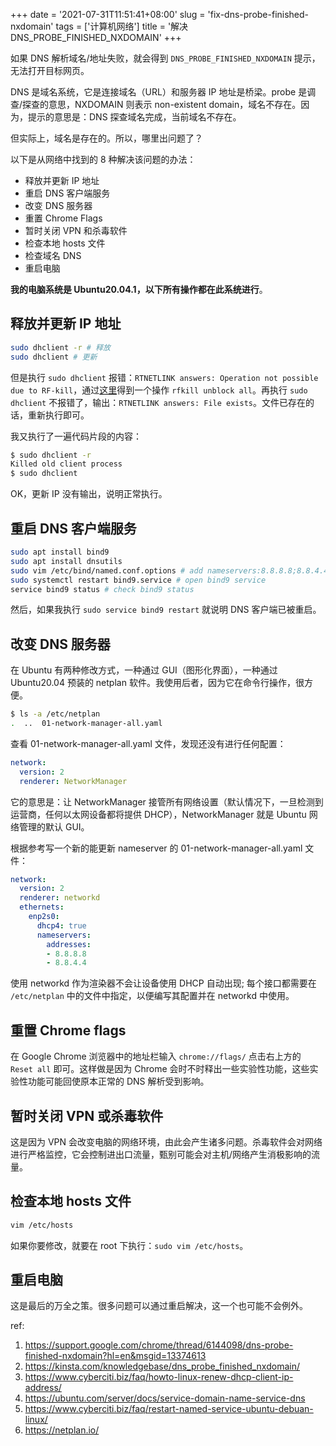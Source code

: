 +++
date = '2021-07-31T11:51:41+08:00'
slug = 'fix-dns-probe-finished-nxdomain'
tags = ['计算机网络']
title = '解决 DNS_PROBE_FINISHED_NXDOMAIN'
+++

如果 DNS 解析域名/地址失败，就会得到 `DNS_PROBE_FINISHED_NXDOMAIN` 提示，无法打开目标网页。

DNS 是域名系统，它是连接域名（URL）和服务器 IP 地址是桥梁。probe 是调查/探查的意思，NXDOMAIN 则表示 non-existent domain，域名不存在。因为，提示的意思是：DNS 探查域名完成，当前域名不存在。

但实际上，域名是存在的。所以，哪里出问题了？

以下是从网络中找到的 8 种解决该问题的办法：

- 释放并更新 IP 地址
- 重启 DNS 客户端服务
- 改变 DNS 服务器
- 重置 Chrome Flags
- 暂时关闭 VPN 和杀毒软件
- 检查本地 hosts 文件
- 检查域名 DNS
- 重启电脑

**我的电脑系统是 Ubuntu20.04.1，以下所有操作都在此系统进行**。

## 释放并更新 IP 地址

```sh
sudo dhclient -r # 释放
sudo dhclient # 更新
```

但是执行 `sudo dhclient` 报错：`RTNETLINK answers: Operation not possible due to RF-kill`，通过[这里](https://bbs.archlinux.org/viewtopic.php?pid=1322377#p1322377)得到一个操作 `rfkill unblock all`。再执行 `sudo dhclient` 不报错了，输出：`RTNETLINK answers: File exists`。文件已存在的话，重新执行即可。

我又执行了一遍代码片段的内容：

```sh
$ sudo dhclient -r
Killed old client process
$ sudo dhclient
```

OK，更新 IP 没有输出，说明正常执行。

## 重启 DNS 客户端服务

```sh
sudo apt install bind9
sudo apt install dnsutils
sudo vim /etc/bind/named.conf.options # add nameservers:8.8.8.8;8.8.4.4;1.1.1.1 to forwarders
sudo systemctl restart bind9.service # open bind9 service
service bind9 status # check bind9 status
```

然后，如果我执行 `sudo service bind9 restart` 就说明 DNS 客户端已被重启。

## 改变 DNS 服务器

在 Ubuntu 有两种修改方式，一种通过 GUI（图形化界面），一种通过 Ubuntu20.04 预装的 netplan 软件。我使用后者，因为它在命令行操作，很方便。

```sh
$ ls -a /etc/netplan
.  ..  01-network-manager-all.yaml
```

查看 01-network-manager-all.yaml 文件，发现还没有进行任何配置：

```yaml
network:
  version: 2
  renderer: NetworkManager
```

它的意思是：让 NetworkManager 接管所有网络设置（默认情况下，一旦检测到运营商，任何以太网设备都将提供 DHCP），NetworkManager 就是 Ubuntu 网络管理的默认 GUI。

根据参考写一个新的能更新 nameserver 的 01-network-manager-all.yaml 文件：

```yaml
network:
  version: 2
  renderer: networkd
  ethernets:
    enp2s0:
      dhcp4: true
      nameservers:
        addresses:
        - 8.8.8.8
        - 8.8.4.4
```

使用 networkd 作为渲染器不会让设备使用 DHCP 自动出现; 每个接口都需要在 `/etc/netplan` 中的文件中指定，以便编写其配置并在 networkd 中使用。

## 重置 Chrome flags

在 Google Chrome 浏览器中的地址栏输入 `chrome://flags/` 点击右上方的 `Reset all` 即可。这样做是因为 Chrome 会时不时释出一些实验性功能，这些实验性功能可能回使原本正常的 DNS 解析受到影响。

## 暂时关闭 VPN 或杀毒软件

这是因为 VPN 会改变电脑的网络环境，由此会产生诸多问题。杀毒软件会对网络进行严格监控，它会控制进出口流量，甄别可能会对主机/网络产生消极影响的流量。

## 检查本地 hosts 文件

```sh
vim /etc/hosts
```

如果你要修改，就要在 root 下执行：`sudo vim /etc/hosts`。

## 重启电脑

这是最后的万全之策。很多问题可以通过重启解决，这一个也可能不会例外。

ref:

1. <https://support.google.com/chrome/thread/6144098/dns-probe-finished-nxdomain?hl=en&msgid=13374613>
2. <https://kinsta.com/knowledgebase/dns_probe_finished_nxdomain/>
3. <https://www.cyberciti.biz/faq/howto-linux-renew-dhcp-client-ip-address/>
4. <https://ubuntu.com/server/docs/service-domain-name-service-dns>
5. <https://www.cyberciti.biz/faq/restart-named-service-ubuntu-debuan-linux/>
6. <https://netplan.io/>
